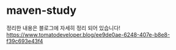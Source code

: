# maven-study
정리한 내용은 블로그에 자세히 정리 되어 있습니다!
https://www.tomatodeveloper.blog/ee9de0ae-6248-407e-b8e8-f39c693e43f4
